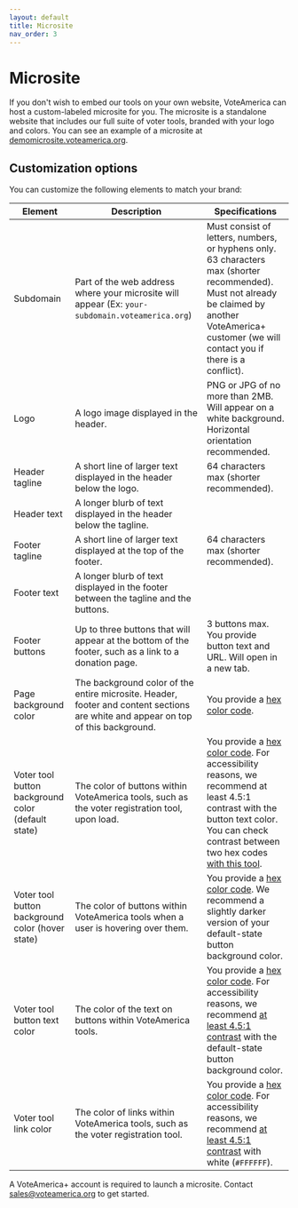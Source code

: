 ```yaml
---
layout: default
title: Microsite
nav_order: 3
---
```


# Microsite

If you don't wish to embed our tools on your own website, VoteAmerica can host a custom-labeled microsite for you.
The microsite is a standalone website that includes our full suite of voter tools, branded with your logo and colors.
You can see an example of a microsite at [demomicrosite.voteamerica.org](https://demomicrosite.voteamerica.org/).

## Customization options

You can customize the following elements to match your brand:

| Element                                            | Description                                                                                                                       | Specifications                                                                                                                                                                                                                                                         |
|----------------------------------------------------|-----------------------------------------------------------------------------------------------------------------------------------|------------------------------------------------------------------------------------------------------------------------------------------------------------------------------------------------------------------------------------------------------------------------|
| Subdomain                                          | Part of the web address where your microsite will appear (Ex: `your-subdomain.voteamerica.org`)                                   | Must consist of letters, numbers, or hyphens only. 63 characters max (shorter recommended). Must not already be claimed by another VoteAmerica+ customer (we will contact you if there is a conflict).                                                                 |
| Logo                                               | A logo image displayed in the header.                                                                                             | PNG or JPG of no more than 2MB. Will appear on a white background. Horizontal orientation recommended.                                                                                                                                                                 |
| Header tagline                                     | A short line of larger text displayed in the header below the logo.                                                               | 64 characters max (shorter recommended).                                                                                                                                                                                                                               |
| Header text                                        | A longer blurb of text displayed in the header below the tagline.                                                                 |                                                                                                                                                                                                                                                                        |
| Footer tagline                                     | A short line of larger text displayed at the top of the footer.                                                                   | 64 characters max (shorter recommended).                                                                                                                                                                                                                               |
| Footer text                                        | A longer blurb of text displayed in the footer between the tagline and the buttons.                                               |                                                                                                                                                                                                                                                                        |
| Footer buttons                                     | Up to three buttons that will appear at the bottom of the footer, such as a link to a donation page.                              | 3 buttons max. You provide button text and URL. Will open in a new tab.                                                                                                                                                                                                |
| Page background color                              | The background color of the entire microsite. Header, footer and content sections are white and appear on top of this background. | You provide a [hex color code](https://htmlcolorcodes.com/).                                                                                                                                                                                                           |
| Voter tool button background color (default state) | The color of buttons within VoteAmerica tools, such as the voter registration tool, upon load.                                    | You provide a [hex color code](https://htmlcolorcodes.com/). For accessibility reasons, we recommend at least 4.5:1 contrast with the button text color. You can check contrast between two hex codes [with this tool](https://webaim.org/resources/contrastchecker/). |
| Voter tool button background color (hover state)   | The color of buttons within VoteAmerica tools when a user is hovering over them.                                                  | You provide a [hex color code](https://htmlcolorcodes.com/). We recommend a slightly darker version of your default-state button background color.                                                                                                                     |
| Voter tool button text color                       | The color of the text on buttons within VoteAmerica tools.                                                                        | You provide a [hex color code](https://htmlcolorcodes.com/). For accessibility reasons, we recommend [at least 4.5:1 contrast](https://webaim.org/resources/contrastchecker/) with the default-state button background color.                                          |
| Voter tool link color                              | The color of links within VoteAmerica tools, such as the voter registration tool.                                                 | You provide a [hex color code](https://htmlcolorcodes.com/). For accessibility reasons, we recommend [at least 4.5:1 contrast](https://webaim.org/resources/contrastchecker/) with white (`#FFFFFF`).                                                                  |

A VoteAmerica+ account is required to launch a microsite. Contact [sales@voteamerica.org](mailto:sales@voteamerica.org) to get started.